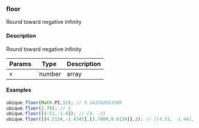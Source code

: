 ### floor
Round toward negative infinity


#### Description

Round toward negative infinity


|Params|Type|Description
|---------|----|-----------
|`x` | `number|array|matrix` | number or array of values


#### Examples

```js
ubique.floor(Math.PI,12); // 3.141592653589
ubique.floor(3.78); // 3
ubique.floor([4.51,-1.4]); // [4, -2]
ubique.floor([[4.5134,-1.4345],[3.7809,0.0134]],2); // [[4.51, -1.44], [3.78, 0.01]]
```

